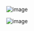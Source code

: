 ![image](https://github.com/Chaiyapa/03376836-OOP-2566-Lab-05/assets/144195729/81333078-b3dd-41b2-8441-f9efedcc4fc9)

![image](https://github.com/Chaiyapa/03376836-OOP-2566-Lab-05/assets/144195729/ab3cf749-25cf-4bf5-ba3e-39b97a5d9475)
